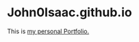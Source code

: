 # John0Isaac.github.io

This is [my personal Portfolio.](https://john0isaac.github.io/john-s-portfolio/index.html)
